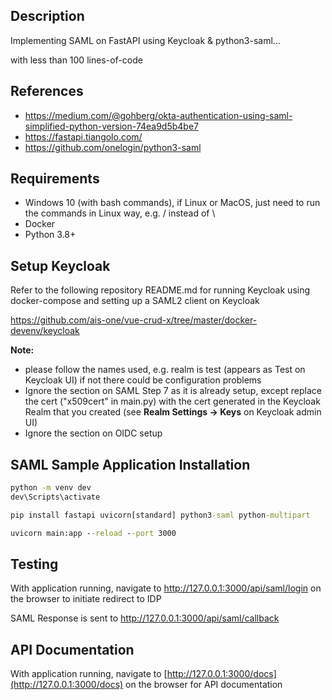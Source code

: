 ## Description

Implementing SAML on FastAPI using Keycloak & python3-saml...

with less than 100 lines-of-code

## References

- https://medium.com/@gohberg/okta-authentication-using-saml-simplified-python-version-74ea9d5b4be7
- https://fastapi.tiangolo.com/
- https://github.com/onelogin/python3-saml

## Requirements
- Windows 10 (with bash commands), if Linux or MacOS, just need to run the commands in Linux way, e.g. / instead of \\
- Docker
- Python 3.8+

## Setup Keycloak

Refer to the following repository README.md for running Keycloak using docker-compose and setting up a SAML2 client on Keycloak

https://github.com/ais-one/vue-crud-x/tree/master/docker-devenv/keycloak

**Note:**
- please follow the names used, e.g. realm is test (appears as Test on Keycloak UI) if not there could be configuration problems
- Ignore the section on SAML Step 7 as it is already setup, except replace the cert ("x509cert" in main.py) with the cert generated in the Keycloak Realm that you created (see **Realm Settings -> Keys** on Keycloak admin UI)
- Ignore the section on OIDC setup

## SAML Sample Application Installation
```cmd
python -m venv dev
dev\Scripts\activate

pip install fastapi uvicorn[standard] python3-saml python-multipart

uvicorn main:app --reload --port 3000
```

## Testing

With application running, navigate to http://127.0.0.1:3000/api/saml/login on the browser to initiate redirect to IDP

SAML Response is sent to http://127.0.0.1:3000/api/saml/callback

## API Documentation

With application running, navigate to [http://127.0.0.1:3000/docs](http://127.0.0.1:3000/docs) on the browser for API documentation
